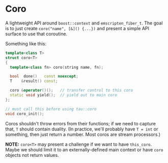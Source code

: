 # Coro
A lightweight API around `boost::context` and `emscripten_fiber_t`. The goal is to just create `coro("name", [&]() {...})` and present a simple API surface to use that coroutine.

Something like this:

```cpp
template<class T>
struct coro<T>
{
  template<class fn> coro(string name, fn);

  bool  done()   const noexcept;
  T    &result() const;

  coro &operator()();   // transfer control to this coro
  static void yield();  // yield out to main coro
};

// must call this before using tau::coro
void coro_init();
```

Coros shouldn't throw errors from their functions; if we need to capture that, `T` should contain duality. (In practice, we'll probably have `T = int` or something, then just return a number. Most coros are stream processors.)

**NOTE:** `coro<T>` may present a challenge if we want to have `this_coro`. Maybe we should limit it to an externally-defined main context or have `coro` objects not return values.
